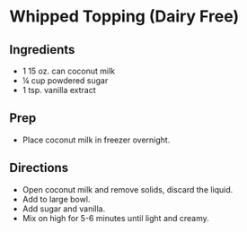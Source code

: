 # Whipped Topping (Dairy Free)

## Ingredients

- 1 15 oz. can coconut milk
- ¼ cup powdered sugar
- 1 tsp. vanilla extract

## Prep

- Place coconut milk in freezer overnight.

## Directions

- Open coconut milk and remove solids, discard the liquid.
- Add to large bowl.
- Add sugar and vanilla.
- Mix on high for 5-6 minutes until light and creamy.

